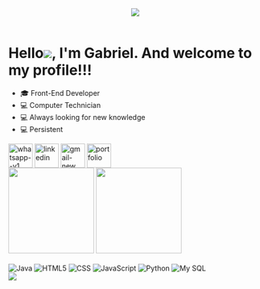 <header><img src="https://capsule-render.vercel.app/api?type=waving&color=3cecd8&reversal=true&descAlign=0&section=header"></header>
<h1>Hello<img src="https://raw.githubusercontent.com/iampavangandhi/iampavangandhi/master/gifs/Hi.gif">, I'm Gabriel. And welcome to my profile!!!</h1>

<div>
<ul dir="auto">
<li><g-emoji class="g-emoji" alias="mortar_board" fallback-src="https://github.githubassets.com/images/icons/emoji/unicode/1f393.png">🎓</g-emoji> Front-End Developer</li>
<li><g-emoji class="g-emoji" alias="computer" fallback-src="https://github.githubassets.com/images/icons/emoji/unicode/1f4bb.png">💻</g-emoji> Computer Technician</li>
<li><g-emoji class="g-emoji" alias="computer" fallback-src="https://github.githubassets.com/images/icons/emoji/unicode/1f4bb.png">💻</g-emoji> Always looking for new knowledge</li>
<li><g-emoji class="g-emoji" alias="computer" fallback-src="https://github.githubassets.com/images/icons/emoji/unicode/1f4bb.png">💻</g-emoji> Persistent</li>
</ul>
</div>

<div>
<a href="https://api.whatsapp.com/send/?phone=5512997935579&amp;text&amp;type=phone_number&amp;app_absent=0" rel="nofollow"><img align="center" width="48" height="48" src="https://img.icons8.com/color/48/whatsapp--v1.png" alt="whatsapp--v1"/></a>
<a href="https://www.linkedin.com/in/GabrielLFelicio/" rel="nofollow"><img align="center" width="48" height="48" src="https://img.icons8.com/color/48/linkedin.png" alt="linkedin"/></a>
<a href="mailto:gabrielfelilemes@gmail.com"><img align="center" width="48" height="48" src="https://img.icons8.com/color/48/gmail-new.png" alt="gmail-new"/></a>
<a href="https://xaauuzin.github.io/Portifolio/index.html" target="_blank" rel="nofollow"><img align="center" width="48" height="48" src="https://img.icons8.com/color/48/portfolio.png" alt="portfolio"/></a>
</div>

<div>
<img height="170em" src="https://github-readme-stats.vercel.app/api?username=XaauuziN&theme=dark&show_icons=true&hide_border=false&count_private=true" data-canonical-src="https://github-readme-stats.vercel.app/api?username=xaauuzin&show_icons=true&theme=github_dark&include_all_commits=truecount_private=true" style="max-width: 100%;">
<img height="170em" src="https://github-readme-stats.vercel.app/api/top-langs/?username=XaauuziN&theme=dark&show_icons=true&hide_border=false&layout=compact" data-canonical-src="https://github-readme-stats.vercel.app/api/top-langs/?username=XaauuziN&layout=compact&langs_count=7&theme=github_dark" style="max-width: 100%"> 
</div>
<div style="display: inline_block"><br/>
  
  <img align="center" alt="Java" src="https://img.icons8.com/color/48/java-coffee-cup-logo--v1.png" alt="java-coffee-cup-logo--v1"/>
  <img align="center" alt="HTML5" src="https://img.icons8.com/color/48/html-5--v1.png" alt="html-5--v1"/>
  <img align="center" alt="CSS" src="https://img.icons8.com/color/48/css3.png" alt="css3"/>
  <img align="center" alt="JavaScript" src="https://img.icons8.com/color/48/javascript--v1.png" alt="javascript--v1"/>
  <img align="center" alt="Python" src="https://img.icons8.com/color/48/python--v1.png" alt="python--v1"/>
  <img align="center" alt="My SQL" src="https://img.icons8.com/external-those-icons-flat-those-icons/48/external-MySQL-programming-and-development-those-icons-flat-those-icons.png" alt="external-MySQL-programming-and-development-those-icons-flat-those-icons"/>
 </div>

 
<footer><img src="https://capsule-render.vercel.app/api?type=waving&color=3cecd8&reversal=true&descAlign=0&section=footer"></footer>
